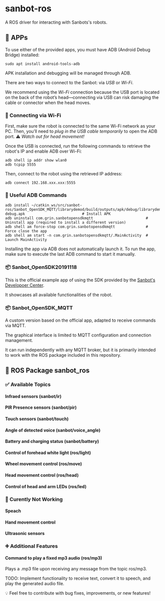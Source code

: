 # sanbot-ros

A ROS driver for interacting with Sanbots's robots.

## :iphone: APPs

To use either of the provided apps, you must have ADB (Android Debug Bridge) installed:

```
sudo apt install android-tools-adb
```

APK installation and debugging will be managed through ADB.

There are two ways to connect to the Sanbot: via *USB* or *Wi-Fi*. 

We recommend using the *Wi-Fi* connection because the USB port is located on the back of the robot’s head—connecting via USB can risk damaging the cable or connector when the head moves.

### :electric_plug: Connecting via Wi-Fi

First, make sure the robot is connected to the same Wi-Fi network as your PC.
Then, you’ll need to *plug in the USB cable temporarily* to open the ADB port. :warning: *Watch out for head movement!*

Once the USB is connected, run the following commands to retrieve the robot's IP and enable ADB over Wi-Fi:

```
adb shell ip addr show wlan0
adb tcpip 5555
```

Then, connect to the robot using the retrieved IP address:

```
adb connect 192.168.xxx.xxx:5555
```

### :wrench: Useful ADB Commands

```
adb install ~/catkin_ws/src/sanbot-ros/Sanbot_OpenSDK_MQTT/librarydemod/build/outputs/apk/debug/librarydemod-debug.apk                          # Install APK
adb uninstall com.grin.sanbotopensdkmqtt                        # Uninstall app (required to install a different version)
adb shell am force-stop com.grin.sanbotopensdkmqtt              # Force close the app
adb shell am start -n com.grin.sanbotopensdkmqtt/.MainActivity  # Launch MainActivity
```

Installing the app via ADB does not automatically launch it. To run the app, make sure to execute the last ADB command to start it manually.

### :package: Sanbot_OpenSDK20191118

This is the official example app of using the SDK provided by the [Sanbot's Developoer Center](http://blue.sanbotcloud.com:98/dev/docs/robot.html).

It showcases all available functionalities of the robot.

### :package: Sanbot_OpenSDK_MQTT

A custom version based on the official app, adapted to receive commands via MQTT.

The graphical interface is limited to MQTT configuration and connection management.

It can run independently with any MQTT broker, but it is primarily intended to work with the ROS package included in this repository.

## :robot: ROS Package sanbot_ros

### :white_check_mark: Available Topics

#### Infraed sensors (sanbot/ir)

#### PIR Presence sensors (sanbot/pir)

#### Touch sensors (sanbot/touch)

#### Angle of detected voice (sanbot/voice_angle)

#### Battery and charging status (sanbot/battery)

#### Control of forehead white light (ros/light)

#### Wheel movement control (ros/move)

#### Head movement control (ros/head)

#### 	Control of head and arm LEDs (ros/led)

### :no_entry_sign: Curently Not Working

#### Speach

#### Hand movement control

#### Ultrasonic sensors

### :heavy_plus_sign: Additional Features

#### Command to play a fixed mp3 audio (ros/mp3)

Plays a .mp3 file upon receiving any message from the topic ros/mp3.

TODO: Implement functionality to receive text, convert it to speech, and play the generated audio file.

:bulb: Feel free to contribute with bug fixes, improvements, or new features!